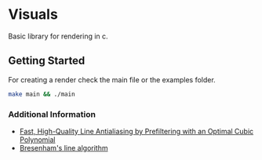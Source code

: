 # Visuals 

Basic library for rendering in c.

## Getting Started

For creating a render check the main file or the examples folder.

```bash
make main && ./main
```

### Additional Information 

- [Fast, High-Quality Line Antialiasing by Prefiltering with an Optimal Cubic
Polynomial](https://algo2.iti.kit.edu/wassenberg/LineAA/LineAA.pdf)
- [Bresenham's line algorithm](https://en.wikipedia.org/wiki/Bresenham%27s_line_algorithm)
